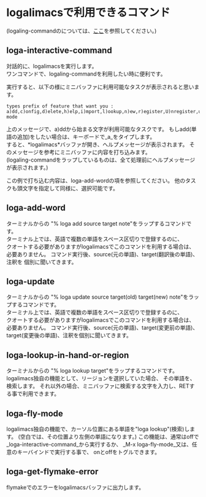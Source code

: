# logalimacsで利用できるコマンド
(logaling-commandのについては、[ここ](/about.html)を参照してください。)

## loga-interactive-command
対話的に、logalimacsを実行します。  
ワンコマンドで、logaling-commandを利用したい時に便利です。  


実行すると、以下の様にミニバッファに利用可能なタスクが表示されると思います。  
    
    types prefix of feature that want you :
    a)dd,c)onfig,d)elete,h)elp,i)mport,l)ookup,n)ew,r)egister,U)nregister,u)pdate,v)ersion,f)ly-mode

上のメッセージで、a)ddから始まる文字が利用可能なタスクです。
もしadd(単語の追加)をしたい場合は、キーボードで_a_をタイプします。  
すると、\*logalimacs\*バッファが開き、へルプメッセージが表示されます。
そのメッセージを参考にミニバッファに内容を打ち込みます。  
(logaling-commandをラップしているものは、全て処理前にヘルプメッセージが表示されます。)

この例で打ち込む内容は、loga-add-wordの項を参照してください。
他のタスクも頭文字を指定して同様に、選択可能です。

## loga-add-word
ターミナルからの "% loga add source target note"をラップするコマンドです。  
ターミナル上では、英語で複数の単語をスペース区切りで登録するのに、  
クオートする必要がありますがlogalimacsでこのコマンドを利用する場合は、  
必要ありません。
コマンド実行後、source(元の単語)、target(翻訳後の単語)、注釈を
個別に聞いてきます。  

## loga-update
ターミナルからの "% loga update source target(old) target(new) note"をラップするコマンドです。  
ターミナル上では、英語で複数の単語をスペース区切りで登録するのに、  
クオートする必要がありますがlogalimacsでこのコマンドを利用する場合は、  
必要ありません。
コマンド実行後、source(元の単語)、target(変更前の単語)、target(変更後の単語)、注釈を個別に聞いてきます。  

## loga-lookup-in-hand-or-region
ターミナルからの "% loga lookup target"をラップするコマンドです。
logalimacs独自の機能として、リージョンを選択していた場合、
その単語を、検索します。
それ以外の場合、ミニバッファに検索する文字を入力し、RETする事で利用できます。

## loga-fly-mode
logalimacs独自の機能で、カーソル位置にある単語を"loga lookup"(検索)します。
(空白では、その位置より左側の単語になります。)
この機能は、通常はoffで_loga-interactive-command_から実行するか、
_M-x loga-fly-mode_又は、任意のキーバインドで実行する事で、
onとoffをトグルできます。

## loga-get-flymake-error
flymakeでのエラーをlogalimacsバッファに出力します。
